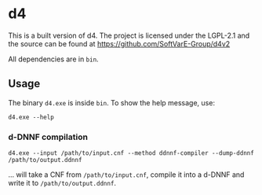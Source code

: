 # d4

This is a built version of d4.
The project is licensed under the LGPL-2.1 and the source can be found at https://github.com/SoftVarE-Group/d4v2

All dependencies are in `bin`.

## Usage

The binary `d4.exe` is inside `bin`.
To show the help message, use:

```
d4.exe --help
```

### d-DNNF compilation

```
d4.exe --input /path/to/input.cnf --method ddnnf-compiler --dump-ddnnf /path/to/output.ddnnf
```

... will take a CNF from `/path/to/input.cnf`, compile it into a d-DNNF and write it to `/path/to/output.ddnnf`.
